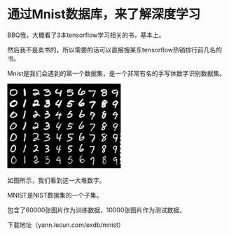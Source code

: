 # 通过Mnist数据库，来了解深度学习

BBQ我，大概看了3本tensorflow学习相关的书，基本上。

然后我不是卖书的，所以需要的话可以直接搜某东tensorflow热销排行前几名的书。

Mnist是我们会遇到的第一个数据集，是一个非常有名的手写体数字识别数据集。

![sssss](https://github.com/abbqboy/Sticker/blob/master/photo/mnist.jpg?raw=true)

如图所示，我们看到这一大堆数字。

MNIST是NIST数据集的一个子集。

包含了60000张图片作为训练数据，10000张图片作为测试数据。

下载地址（yann.lecun.com/exdb/mnist）







